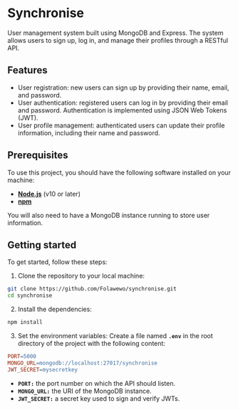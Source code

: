 # Synchronise

User management system built using MongoDB and Express. The system allows users to sign up, log in, and manage their profiles through a RESTful API.

## Features

* User registration: new users can sign up by providing their name, email, and password.
* User authentication: registered users can log in by providing their email and password. Authentication is implemented using JSON Web Tokens (JWT).
* User profile management: authenticated users can update their profile information, including their name and password.

## Prerequisites

To use this project, you should have the following software installed on your machine:

* [**Node.js**](https://nodejs.org/) (v10 or later)
* [**npm**](https://www.npmjs.com/)

You will also need to have a MongoDB instance running to store user information.

## Getting started

To get started, follow these steps:

1. Clone the repository to your local machine:
```sh
git clone https://github.com/Folawewo/synchronise.git
cd synchronise
```

2. Install the dependencies:
```sh
npm install
```

3. Set the environment variables:
Create a file named **`.env`** in the root directory of the project with the following content:
```makefile
PORT=5000
MONGO_URL=mongodb://localhost:27017/synchronise
JWT_SECRET=mysecretkey
```

* **`PORT:`** the port number on which the API should listen.
* **`MONGO_URL:`** the URI of the MongoDB instance.
* **`JWT_SECRET:`** a secret key used to sign and verify JWTs.